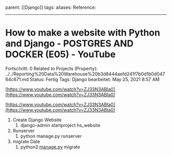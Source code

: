parent: [[Django]]
tags:
aliases: 
Reference:

---
# How to make a website with Python and Django - POSTGRES AND DOCKER (E05) - YouTube

Fortschritt: 0
Related to Projects (Property): ../../Reporting%20Data%20Warehouse%20b3d8444aefd241f7b0d1b0d04764c671.md
Status: Fertig
Tags: Django
bearbeitet: May 25, 2021 8:57 AM

[https://www.youtube.com/watch?v=ZJ33N3ABIa0](https://www.youtube.com/watch?v=ZJ33N3ABIa0)

[https://www.youtube.com/watch?v=ZJ33N3ABIa0](https://www.youtube.com/watch?v=ZJ33N3ABIa0)

1. Create Django Website
    1. django-admin startproject hs_website
2. Runserver
    1. python manage.py runserver
3. migrate Date
    1. python3 [manage.py](http://manage.py) migrate